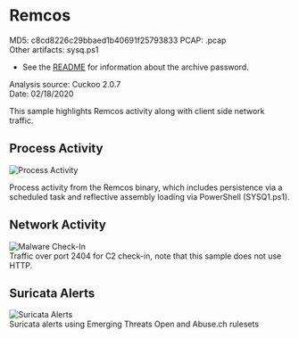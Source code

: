 # Remcos

MD5: c8cd8226c29bbaed1b40691f25793833
PCAP: .pcap    
Other artifacts:
  sysq.ps1

* See the [README](https://github.com/jstrosch/malware-samples) for information about the archive password.  

Analysis source: Cuckoo 2.0.7  
Date: 02/18/2020  

This sample highlights Remcos activity along with client side network traffic. 

## Process Activity

![Process Activity](https://user-images.githubusercontent.com/1920756/74755304-96362b00-5238-11ea-9bd1-9a6b59b98a20.png)

Process activity from the Remcos binary, which includes persistence via a scheduled task and reflective assembly loading via PowerShell (SYSQ1.ps1).

## Network Activity

![Malware Check-In](https://user-images.githubusercontent.com/1920756/74755322-a0582980-5238-11ea-82fc-e1b9c4b501d6.png)  
Traffic over port 2404 for C2 check-in, note that this sample does not use HTTP.

## Suricata Alerts

![Suricata Alerts](https://user-images.githubusercontent.com/1920756/74755332-a64e0a80-5238-11ea-9a9a-8c733ef31677.png)  
Suricata alerts using Emerging Threats Open and Abuse.ch rulesets